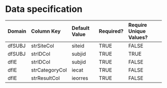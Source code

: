 # Data specification

|**Domain** |**Column Key** |**Default Value** |**Required?** |**Require Unique Values?** |
|:----------|:--------------|:-----------------|:-------------|:--------------------------|
|dfSUBJ     |strSiteCol     |siteid            |TRUE          |FALSE                      |
|dfSUBJ     |strIDCol       |subjid            |TRUE          |TRUE                       |
|dfIE       |strIDCol       |subjid            |TRUE          |FALSE                      |
|dfIE       |strCategoryCol |iecat             |TRUE          |FALSE                      |
|dfIE       |strResultCol   |ieorres           |TRUE          |FALSE                      |
